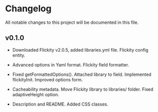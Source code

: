 # Changelog

All notable changes to this project will be documented in this file.

## v0.1.0

- Downloaded Flickity v2.0.5, added libraries.yml file. Flickity config entity.

- Advanced options in Yaml format. Flickity field formatter.

- Fixed getFormattedOptions(). Attached library to field. Implemented 
flickityInit. Improved options form.

- Cacheability metadata. Move Flickity library to libraries/ folder. Fixed 
adaptiveHeight option.

- Description and README. Added CSS classes.
